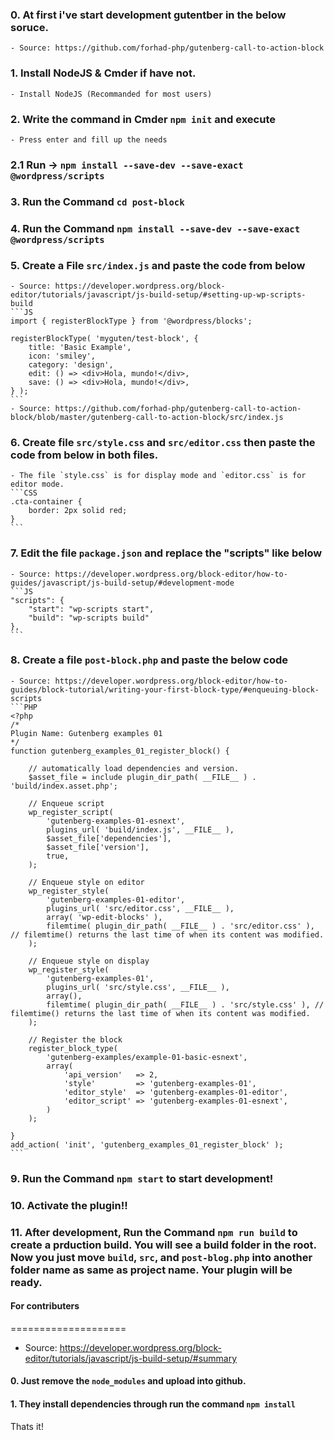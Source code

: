 ### 0. At first i've start development gutentber in the below soruce. 
	- Source: https://github.com/forhad-php/gutenberg-call-to-action-block
### 1. Install NodeJS & Cmder if have not.
	- Install NodeJS (Recommanded for most users)
### 2. Write the command in Cmder `npm init` and execute
	- Press enter and fill up the needs
### 2.1 Run → `npm install --save-dev --save-exact @wordpress/scripts`
### 3. Run the Command `cd post-block`
### 4. Run the Command `npm install --save-dev --save-exact @wordpress/scripts`
### 5. Create a File `src/index.js` and paste the code from below
	- Source: https://developer.wordpress.org/block-editor/tutorials/javascript/js-build-setup/#setting-up-wp-scripts-build
	```JS
	import { registerBlockType } from '@wordpress/blocks';
 
	registerBlockType( 'myguten/test-block', {
		title: 'Basic Example',
		icon: 'smiley',
		category: 'design',
		edit: () => <div>Hola, mundo!</div>,
		save: () => <div>Hola, mundo!</div>,
	} );
	```
	- Source: https://github.com/forhad-php/gutenberg-call-to-action-block/blob/master/gutenberg-call-to-action-block/src/index.js
### 6. Create file `src/style.css` and `src/editor.css` then paste the code from below in both files.
	- The file `style.css` is for display mode and `editor.css` is for editor mode.
	```CSS
	.cta-container {
		border: 2px solid red;
	}
	```
### 7. Edit the file `package.json` and replace the "scripts" like below
	- Source: https://developer.wordpress.org/block-editor/how-to-guides/javascript/js-build-setup/#development-mode
	```JS
	"scripts": {
		"start": "wp-scripts start",
		"build": "wp-scripts build"
  	},
	```
### 8. Create a file `post-block.php` and paste the below code
	- Source: https://developer.wordpress.org/block-editor/how-to-guides/block-tutorial/writing-your-first-block-type/#enqueuing-block-scripts
	```PHP
	<?php
	/*
	Plugin Name: Gutenberg examples 01
	*/
	function gutenberg_examples_01_register_block() {

		// automatically load dependencies and version.
		$asset_file = include plugin_dir_path( __FILE__ ) . 'build/index.asset.php';

		// Enqueue script
		wp_register_script(
			'gutenberg-examples-01-esnext',
			plugins_url( 'build/index.js', __FILE__ ),
			$asset_file['dependencies'],
			$asset_file['version'],
			true,
		);

		// Enqueue style on editor
		wp_register_style(
			'gutenberg-examples-01-editor',
			plugins_url( 'src/editor.css', __FILE__ ),
			array( 'wp-edit-blocks' ),
			filemtime( plugin_dir_path( __FILE__ ) . 'src/editor.css' ), // filemtime() returns the last time of when its content was modified.
		);

		// Enqueue style on display
		wp_register_style(
			'gutenberg-examples-01',
			plugins_url( 'src/style.css', __FILE__ ),
			array(),
			filemtime( plugin_dir_path( __FILE__ ) . 'src/style.css' ), // filemtime() returns the last time of when its content was modified.
		);

		// Register the block 
		register_block_type(
			'gutenberg-examples/example-01-basic-esnext',
			array(
				'api_version'   => 2,
				'style'         => 'gutenberg-examples-01',
				'editor_style'  => 'gutenberg-examples-01-editor',
				'editor_script' => 'gutenberg-examples-01-esnext',
			)
		);

	}
	add_action( 'init', 'gutenberg_examples_01_register_block' );
	```
### 9. Run the Command `npm start` to start development!
### 10. Activate the plugin!!
### 11. After development, Run the Command `npm run build` to create a prduction build. You will see a build folder in the root. Now you just move `build`, `src`, and `post-blog.php` into another folder name as same as project name. Your plugin will be ready.



#### For contributers
====================
- Source: https://developer.wordpress.org/block-editor/tutorials/javascript/js-build-setup/#summary
#### 0. Just remove the `node_modules` and upload into github.
#### 1. They install dependencies through run the command `npm install`
Thats it!
